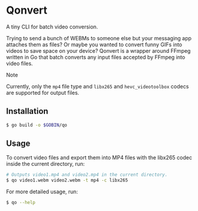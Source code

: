 # Qonvert

A tiny CLI for batch video conversion.

Trying to send a bunch of WEBMs to someone else but your messaging app attaches them as files? Or maybe you wanted to convert funny GIFs into videos to save space on your device? Qonvert is a wrapper around FFmpeg written in Go that batch converts any input files accepted by FFmpeg into video files.

> [!NOTE]
> Currently, only the `mp4` file type and `libx265` and `hevc_videotoolbox` codecs are supported for output files.

## Installation

```sh
$ go build -o $GOBIN/qo
```

## Usage

To convert video files and export them into MP4 files with the libx265 codec inside the current directory, run:

```sh
# Outputs video1.mp4 and video2.mp4 in the current directory.
$ qo video1.webm video2.webm -t mp4 -c libx265
```

For more detailed usage, run:

```sh
$ qo --help
```
